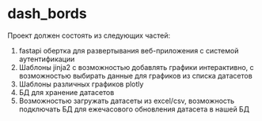 # dash_bords
Проект должен состоять из следующих частей:
1) fastapi обертка для развертывания веб-приложения с системой аутентификации
2) Шаблоны jinja2 с возможностью добавлять графики интерактивно, с возможностью выбирать данные для графиков из списка датасетов
3) Шаблоны различных графиков plotly
4) БД для хранение датасетов
5) Возможностью загружать датасеты из excel/csv, возможность подключать БД для ежечасового обновления датасета в нашей БД
